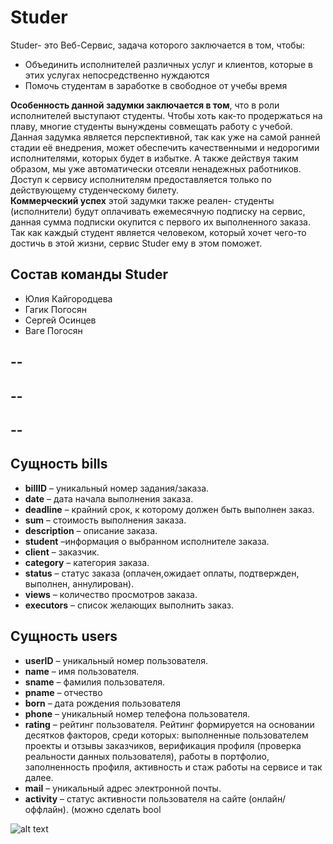 # Studer

Studer- это Веб-Сервис, задача которого заключается в том, чтобы:

  - Объединить исполнителей различных услуг и клиентов, которые в этих услугах непосредственно нуждаются
  - Помочь студентам в заработке в свободное от учебы время  
  
**Особенность данной задумки заключается в том**, что в роли исполнителей выступают студенты. Чтобы хоть как-то продержаться на плаву, многие студенты вынуждены совмещать работу с учебой. Данная задумка является перспективной, так как уже на самой ранней стадии её внедрения, может обеспечить качественными и недорогими исполнителями, которых будет в избытке. А также действуя таким образом, мы уже автоматически отсеяли ненадежных работников. Доступ к сервису исполнителям предоставляется только по действующему студенческому билету.  
**Коммерческий успех** этой задумки также реален- студенты (исполнители) будут оплачивать ежемесячную подписку на сервис, данная сумма подписки окупится с первого их выполненного заказа.  
Так как каждый студент является человеком, который хочет чего-то достичь в этой жизни, сервис Studer ему в этом поможет.

## Состав команды Studer
- Юлия Кайгородцева
- Гагик Погосян
- Сергей Осинцев
- Ваге Погосян
## --
## --
## --
## Сущность bills

- **billID** – уникальный номер задания/заказа.
- **date** – дата начала выполнения заказа.
- **deadline** – крайний срок, к которому должен быть выполнен заказ.
- **sum** – стоимость выполнения заказа.
- **description** – описание заказа.
- **student** –информация о выбранном исполнителе заказа.
- **client** – заказчик.
- **category** – категория заказа.
- **status** – статус заказа (оплачен,ожидает оплаты, подтвержден, выполнен, аннулирован).
- **views** – количество просмотров заказа.
- **executors** – список желающих выполнить заказ.

## Сущность users
- **userID** – уникальный номер пользователя.
- **name** – имя пользователя.
- **sname** – фамилия пользователя.
- **pname** – отчество
- **born** – дата рождения пользователя
- **phone** – уникальный номер телефона пользователя.
- **rating** – рейтинг пользователя. Рейтинг формируется на основании десятков факторов, среди которых: выполненные пользователем проекты и отзывы заказчиков, верификация профиля (проверка реальности данных пользователя), работы в портфолио, заполненность профиля, активность и стаж работы на сервисе и так далее.
- **mail** – уникальный адрес электронной почты.
- **activity** – статус активности пользователя на сайте (онлайн/оффлайн).
(можно сделать bool

![alt text](https://i.ibb.co/wghRNRQ/image.png)

